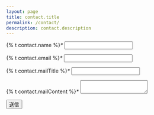 ```yaml
---
layout: page
title: contact.title
permalink: /contact/
description: contact.description
---
```


<!-- class, action, methodを変更しないでください -->
<form class="formrun" action="https://form.run/api/v1/r/2rz6tr2zx0b73fmm12myjr0l" method="post">
  <!-- ↓自由に要素を追加・編集することができます -->
  <p>
    <label>{% t contact.name %}<i class="required">*</i></label>
    <input name="お名前" type="text" data-formrun-required>
  </p>

  <p>
    <label>{% t contact.email %}<i class="required">*</i></label>
    <input name="メールアドレス" type="text" data-formrun-type="email" data-formrun-required>
  </p>

  <p>
    <label>{% t contact.mailTitle %}<i class="required">*</i></label>
    <input name="件名" type="text" data-formrun-required>
  </p>

  <p>
    <label>{% t contact.mailContent %}<i class="required">*</i></label>
    <textarea name="お問い合わせ" data-formrun-required></textarea>
  </p>

  <!-- ボット投稿をブロックするためのタグ -->
  <p class="_formrun_gotcha">
    <style media="screen">._formrun_gotcha {position:absolute!important;height:1px;width:1px;overflow:hidden;}</style>
    <label for="_formrun_gotcha">If you are a human, ignore this field</label>
    <input type="text" name="_formrun_gotcha" id="_formrun_gotcha" tabindex="-1">
  </p>

  <button type="submit" data-formrun-error-text="未入力の項目があります" data-formrun-submitting-text="送信中...">送信</button>
</form>
